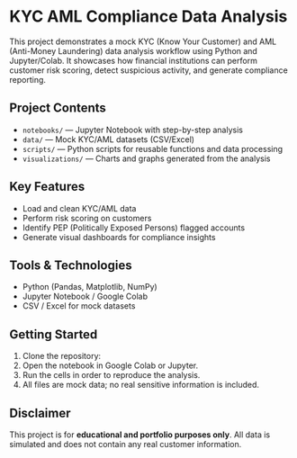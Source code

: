 # KYC AML Compliance Data Analysis
This project demonstrates a mock KYC (Know Your Customer) and AML (Anti-Money Laundering) data analysis workflow using Python and Jupyter/Colab. It showcases how financial institutions can perform customer risk scoring, detect suspicious activity, and generate compliance reporting.
## Project Contents
- `notebooks/` — Jupyter Notebook with step-by-step analysis
- `data/` — Mock KYC/AML datasets (CSV/Excel)
- `scripts/` — Python scripts for reusable functions and data processing
- `visualizations/` — Charts and graphs generated from the analysis
## Key Features
- Load and clean KYC/AML data
- Perform risk scoring on customers
- Identify PEP (Politically Exposed Persons) flagged accounts
- Generate visual dashboards for compliance insights
## Tools & Technologies
- Python (Pandas, Matplotlib, NumPy)
- Jupyter Notebook / Google Colab
- CSV / Excel for mock datasets
## Getting Started
1. Clone the repository:
2. Open the notebook in Google Colab or Jupyter.
3. Run the cells in order to reproduce the analysis.
4. All files are mock data; no real sensitive information is included.

## Disclaimer
This project is for **educational and portfolio purposes only**. All data is simulated and does not contain any real customer information.


